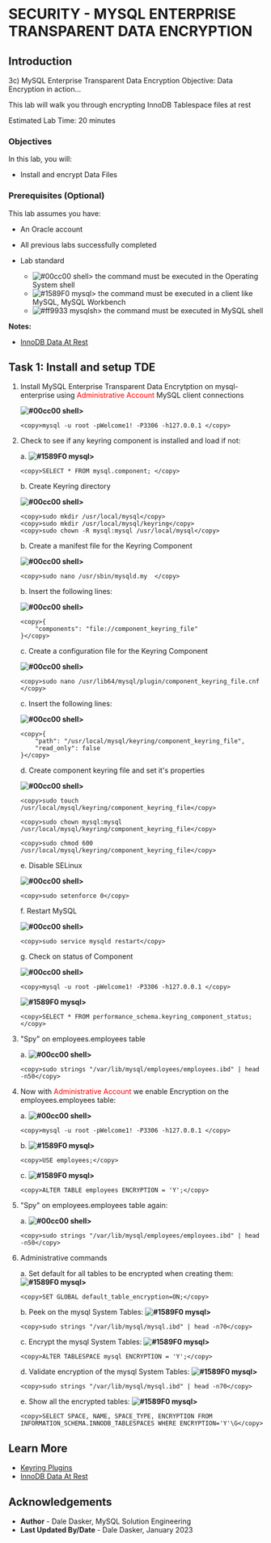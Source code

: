 # SECURITY - MYSQL ENTERPRISE TRANSPARENT DATA ENCRYPTION

## Introduction
3c) MySQL Enterprise Transparent Data Encryption
Objective: Data Encryption in action…

This lab will walk you through encrypting InnoDB Tablespace files at rest

Estimated Lab Time: 20 minutes

### Objectives

In this lab, you will:
* Install and encrypt Data Files

### Prerequisites (Optional)

This lab assumes you have:
* An Oracle account
* All previous labs successfully completed

* Lab standard  
    - ![#00cc00](https://via.placeholder.com/15/00cc00/000000?text=+) shell> the command must be executed in the Operating System shell
    - ![#1589F0](https://via.placeholder.com/15/1589F0/000000?text=+) mysql> the command must be executed in a client like MySQL, MySQL Workbench
    - ![#ff9933](https://via.placeholder.com/15/ff9933/000000?text=+) mysqlsh> the command must be executed in MySQL shell
    

**Notes:**
- [InnoDB Data At Rest](https://dev.mysql.com/doc/refman/8.0/en/innodb-data-encryption.html)


## Task 1: Install and setup TDE  
1.	Install MySQL Enterprise Transparent Data Encrytption on mysql-enterprise using <span style="color:red">Administrative Account</span> MySQL client connections 

    **![#00cc00](https://via.placeholder.com/15/00cc00/000000?text=+) shell>** 
    ```
    <copy>mysql -u root -pWelcome1! -P3306 -h127.0.0.1 </copy>
    ```
2.	Check to see if any keyring component is installed and load if not:

    a. **![#1589F0](https://via.placeholder.com/15/1589F0/000000?text=+) mysql>** 
    ```
    <copy>SELECT * FROM mysql.component; </copy>
    ```

    b. Create Keyring directory 

    **![#00cc00](https://via.placeholder.com/15/00cc00/000000?text=+) shell>**
    ```
    <copy>sudo mkdir /usr/local/mysql</copy>
    <copy>sudo mkdir /usr/local/mysql/keyring</copy>
    <copy>sudo chown -R mysql:mysql /usr/local/mysql</copy>
    ```

    b. Create a manifest file for the Keyring Component 

    **![#00cc00](https://via.placeholder.com/15/00cc00/000000?text=+) shell>**
    ```
    <copy>sudo nano /usr/sbin/mysqld.my  </copy>    
    ```

    b. Insert the following lines: 

    **![#00cc00](https://via.placeholder.com/15/00cc00/000000?text=+) shell>**
    ```
    <copy>{    
        "components": "file://component_keyring_file"
    }</copy>    
    ```

    c. Create a configuration file for the Keyring Component 

    **![#00cc00](https://via.placeholder.com/15/00cc00/000000?text=+) shell>**
    ```
    <copy>sudo nano /usr/lib64/mysql/plugin/component_keyring_file.cnf </copy>    
    ```

    c. Insert the following lines: 

    **![#00cc00](https://via.placeholder.com/15/00cc00/000000?text=+) shell>**
    ```
    <copy>{
        "path": "/usr/local/mysql/keyring/component_keyring_file",
        "read_only": false
    }</copy>    
    ```

    d. Create component keyring file and set it's properties

    **![#00cc00](https://via.placeholder.com/15/00cc00/000000?text=+) shell>**
    ```
    <copy>sudo touch /usr/local/mysql/keyring/component_keyring_file</copy>    
    ```
    ```
    <copy>sudo chown mysql:mysql /usr/local/mysql/keyring/component_keyring_file</copy>    
    ```
    ```
    <copy>sudo chmod 600 /usr/local/mysql/keyring/component_keyring_file</copy>    
    ```

    e. Disable SELinux

    **![#00cc00](https://via.placeholder.com/15/00cc00/000000?text=+) shell>**
    ```
    <copy>sudo setenforce 0</copy>
    ```

    f. Restart MySQL

    **![#00cc00](https://via.placeholder.com/15/00cc00/000000?text=+) shell>**
    ```
    <copy>sudo service mysqld restart</copy>
    ```

    g. Check on status of Component

    **![#00cc00](https://via.placeholder.com/15/00cc00/000000?text=+) shell>** 
    ```
    <copy>mysql -u root -pWelcome1! -P3306 -h127.0.0.1 </copy>
    ```

    **![#1589F0](https://via.placeholder.com/15/1589F0/000000?text=+) mysql>** 
    ```
    <copy>SELECT * FROM performance_schema.keyring_component_status;</copy>
    ```

3.	"Spy" on employees.employees table

    a. **![#00cc00](https://via.placeholder.com/15/00cc00/000000?text=+) shell>**
    ```
    <copy>sudo strings "/var/lib/mysql/employees/employees.ibd" | head -n50</copy>
    ```


4.	Now with <span style="color:red">Administrative Account</span> we enable Encryption on the employees.employees table:

    a.  **![#00cc00](https://via.placeholder.com/15/00cc00/000000?text=+) shell>** 
    ```
    <copy>mysql -u root -pWelcome1! -P3306 -h127.0.0.1 </copy>
    ```

    b. **![#1589F0](https://via.placeholder.com/15/1589F0/000000?text=+) mysql>**
    ```
    <copy>USE employees;</copy>
    ```

    c. **![#1589F0](https://via.placeholder.com/15/1589F0/000000?text=+) mysql>** 
    ```
    <copy>ALTER TABLE employees ENCRYPTION = 'Y';</copy>
    ```


5.	"Spy" on employees.employees table again:

    a. **![#00cc00](https://via.placeholder.com/15/00cc00/000000?text=+) shell>**
    ```
    <copy>sudo strings "/var/lib/mysql/employees/employees.ibd" | head -n50</copy>
    ```


6.	Administrative commands

    a. Set default for all tables to be encrypted when creating them:
    **![#1589F0](https://via.placeholder.com/15/1589F0/000000?text=+) mysql>** 
    ```
    <copy>SET GLOBAL default_table_encryption=ON;</copy>
    ```

    b. Peek on the mysql System Tables:
    **![#1589F0](https://via.placeholder.com/15/1589F0/000000?text=+) mysql>** 
    ```
    <copy>sudo strings "/var/lib/mysql/mysql.ibd" | head -n70</copy>
    ```

    c. Encrypt the mysql System Tables:
    **![#1589F0](https://via.placeholder.com/15/1589F0/000000?text=+) mysql>** 
    ```
    <copy>ALTER TABLESPACE mysql ENCRYPTION = 'Y';</copy>
    ```

    d. Validate encryption of the mysql System Tables:
    **![#1589F0](https://via.placeholder.com/15/1589F0/000000?text=+) mysql>** 
    ```
    <copy>sudo strings "/var/lib/mysql/mysql.ibd" | head -n70</copy>
    ```

    e. Show all the encrypted tables:
    **![#1589F0](https://via.placeholder.com/15/1589F0/000000?text=+) mysql>** 
    ```
    <copy>SELECT SPACE, NAME, SPACE_TYPE, ENCRYPTION FROM INFORMATION_SCHEMA.INNODB_TABLESPACES WHERE ENCRYPTION='Y'\G</copy>
    ```


## Learn More

* [Keyring Plugins](https://dev.mysql.com/doc/refman/8.0/en/keyring.html)
* [InnoDB Data At Rest](https://dev.mysql.com/doc/refman/8.0/en/innodb-data-encryption.html)

## Acknowledgements
* **Author** - Dale Dasker, MySQL Solution Engineering
* **Last Updated By/Date** - Dale Dasker, January 2023

